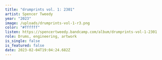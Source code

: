 ```yaml
---
title: "drumprints vol. 1: 2301"
artist: Spencer Tweedy
year: "2023"
image: /uploads/drumprints-vol-1-r3.png
color: "#ffffff"
listen: https://spencertweedy.bandcamp.com/album/drumprints-vol-1-2301
role: Drums, engineering, artwork
is_single: false
is_featured: false
date: 2023-02-04T19:04:24.682Z
---
```


